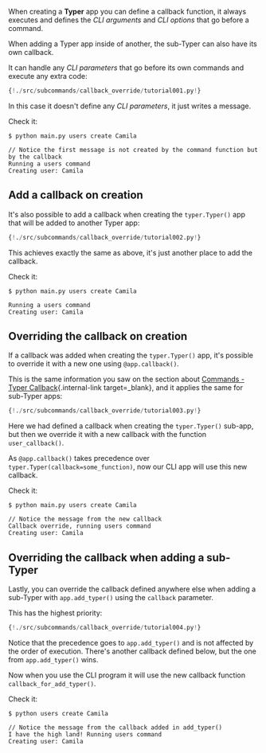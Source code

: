 When creating a **Typer** app you can define a callback function, it always executes and defines the *CLI arguments* and *CLI options* that go before a command.

When adding a Typer app inside of another, the sub-Typer can also have its own callback.

It can handle any *CLI parameters* that go before its own commands and execute any extra code:

```Python hl_lines="9 10 11"
{!./src/subcommands/callback_override/tutorial001.py!}
```

In this case it doesn't define any *CLI parameters*, it just writes a message.

Check it:

<div class="termy">

```console
$ python main.py users create Camila

// Notice the first message is not created by the command function but by the callback
Running a users command
Creating user: Camila
```

</div>

## Add a callback on creation

It's also possible to add a callback when creating the `typer.Typer()` app that will be added to another Typer app:

```Python hl_lines="6 7  10"
{!./src/subcommands/callback_override/tutorial002.py!}
```

This achieves exactly the same as above, it's just another place to add the callback.

Check it:

<div class="termy">

```console
$ python main.py users create Camila

Running a users command
Creating user: Camila
```

</div>

## Overriding the callback on creation

If a callback was added when creating the `typer.Typer()` app, it's possible to override it with a new one using `@app.callback()`.

This is the same information you saw on the section about [Commands - Typer Callback](../commands/callback.md){.internal-link target=_blank}, and it applies the same for sub-Typer apps:

```Python hl_lines="6 7  10  14 15 16"
{!./src/subcommands/callback_override/tutorial003.py!}
```

Here we had defined a callback when creating the `typer.Typer()` sub-app, but then we override it with a new callback with the function `user_callback()`.

As `@app.callback()` takes precedence over `typer.Typer(callback=some_function)`, now our CLI app will use this new callback.

Check it:

<div class="termy">

```console
$ python main.py users create Camila

// Notice the message from the new callback
Callback override, running users command
Creating user: Camila
```

</div>

## Overriding the callback when adding a sub-Typer

Lastly, you can override the callback defined anywhere else when adding a sub-Typer with `app.add_typer()` using the `callback` parameter.

This has the highest priority:

```Python hl_lines="13 14  17"
{!./src/subcommands/callback_override/tutorial004.py!}
```

Notice that the precedence goes to `app.add_typer()` and is not affected by the order of execution. There's another callback defined below, but the one from `app.add_typer()` wins.

Now when you use the CLI program it will use the new callback function `callback_for_add_typer()`.

Check it:

<div class="termy">

```console
$ python users create Camila

// Notice the message from the callback added in add_typer()
I have the high land! Running users command
Creating user: Camila
```

</div>